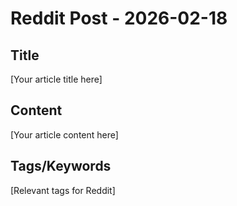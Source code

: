 # Reddit Post - 2026-02-18

## Title
[Your article title here]

## Content
[Your article content here]

## Tags/Keywords
[Relevant tags for Reddit]
